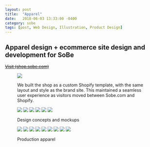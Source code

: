 ```yaml
---
layout: post
title:  "Apparel"
date:   2018-06-03 13:33:00 -0400
category: sobe
tags: [post, Web Design, Illustration, Product Design]
---
```

<div class="post-info">
  <div class="headline">
    <h2>Apparel design + ecommerce site design and development for SoBe</h2>
    <a href="http://shop.sobe.com/"><span><s>Visit (shop.sobe.com)</s></span></a>
  </div>
  <div class="post-intro">
    <p></p>
  </div>
</div>
<figure>
  <img class="lazy full" src="/assets/media/sobe/site_placeholder.svg" data-src="/assets/media/sobe/apparel_store.jpg">
  <figcaption><p>We built the shop as a custom Shopify template, with the same layout and style as the brand site. This maintained a seamless user experience as visitors moved between Sobe.com and Shopify.</p></figcaption>
</figure>
<figure class="img-grid fourths">
  <img class="lazy" src="/assets/media/sobe/apparel_placeholder-1.svg" data-src="/assets/media/sobe/apparel_design-1.png">
  <img class="lazy" src="/assets/media/sobe/apparel_placeholder-1.svg" data-src="/assets/media/sobe/apparel_design-2.png">
  <img class="lazy shadow" src="/assets/media/sobe/apparel_placeholder-2.svg" data-src="/assets/media/sobe/apparel_design-3.jpg">
  <img class="lazy" src="/assets/media/sobe/apparel_placeholder-2.svg" data-src="/assets/media/sobe/apparel_design-4.png">
  <img class="lazy one-half" src="/assets/media/sobe/apparel_placeholder-3.svg" data-src="/assets/media/sobe/apparel_design-1_mockup.png">
  <img class="lazy one-half" src="/assets/media/sobe/apparel_placeholder-3.svg" data-src="/assets/media/sobe/apparel_design-3_mockup.png">
  <figcaption><p>Design concepts and mockups</p></figcaption>
</figure>
<figure class="img-grid fourths">
  <img class="lazy full" src="/assets/media/sobe/apparel_placeholder-4.svg" data-src="/assets/media/sobe/apparel_model-1.jpg">
  <img class="lazy one-half" src="/assets/media/sobe/apparel_placeholder-4.svg" data-src="/assets/media/sobe/apparel_product-2.jpg">
  <img class="lazy one-half" src="/assets/media/sobe/apparel_placeholder-5.svg" data-src="/assets/media/sobe/apparel_product-5.jpg">
  <img class="lazy full" src="/assets/media/sobe/apparel_placeholder-4.svg" data-src="/assets/media/sobe/apparel_product-1.jpg">
  <img class="lazy one-half" src="/assets/media/sobe/apparel_placeholder-4.svg" data-src="/assets/media/sobe/apparel_model-2.jpg">
  <img class="lazy one-half" src="/assets/media/sobe/apparel_placeholder-4.svg" data-src="/assets/media/sobe/apparel_product-6.jpg">
  <img class="lazy full" src="/assets/media/sobe/apparel_placeholder-4.svg" data-src="/assets/media/sobe/apparel_product-4.jpg">
  <img class="lazy one-half" src="/assets/media/sobe/apparel_placeholder-4.svg" data-src="/assets/media/sobe/apparel_product-3.jpg">
  <img class="lazy one-half" src="/assets/media/sobe/apparel_placeholder-4.svg" data-src="/assets/media/sobe/apparel_model-3.jpg">
  <figcaption><p>Production apparel</p></figcaption>
</figure>
